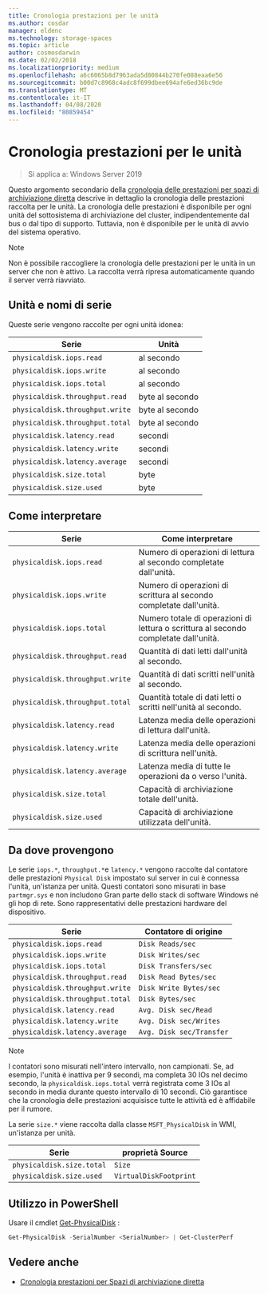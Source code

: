 ```yaml
---
title: Cronologia prestazioni per le unità
ms.author: cosdar
manager: eldenc
ms.technology: storage-spaces
ms.topic: article
author: cosmosdarwin
ms.date: 02/02/2018
ms.localizationpriority: medium
ms.openlocfilehash: a6c6065b8d7963ada5d80844b270fe088eaa6e56
ms.sourcegitcommit: b00d7c8968c4adc8f699dbee694afe6ed36bc9de
ms.translationtype: MT
ms.contentlocale: it-IT
ms.lasthandoff: 04/08/2020
ms.locfileid: "80859454"
---
```

# <a name="performance-history-for-drives"></a>Cronologia prestazioni per le unità

> Si applica a: Windows Server 2019

Questo argomento secondario della [cronologia delle prestazioni per spazi di archiviazione diretta](performance-history.md) descrive in dettaglio la cronologia delle prestazioni raccolta per le unità. La cronologia delle prestazioni è disponibile per ogni unità del sottosistema di archiviazione del cluster, indipendentemente dal bus o dal tipo di supporto. Tuttavia, non è disponibile per le unità di avvio del sistema operativo.

   > [!NOTE]
   > Non è possibile raccogliere la cronologia delle prestazioni per le unità in un server che non è attivo. La raccolta verrà ripresa automaticamente quando il server verrà riavviato.

## <a name="series-names-and-units"></a>Unità e nomi di serie

Queste serie vengono raccolte per ogni unità idonea:

| Serie                          | Unità             |
|---------------------------------|------------------|
| `physicaldisk.iops.read`        | al secondo       |
| `physicaldisk.iops.write`       | al secondo       |
| `physicaldisk.iops.total`       | al secondo       |
| `physicaldisk.throughput.read`  | byte al secondo |
| `physicaldisk.throughput.write` | byte al secondo |
| `physicaldisk.throughput.total` | byte al secondo |
| `physicaldisk.latency.read`     | secondi          |
| `physicaldisk.latency.write`    | secondi          |
| `physicaldisk.latency.average`  | secondi          |
| `physicaldisk.size.total`       | byte            |
| `physicaldisk.size.used`        | byte            |

## <a name="how-to-interpret"></a>Come interpretare

| Serie                          | Come interpretare                                                            |
|---------------------------------|-----------------------------------------------------------------------------|
| `physicaldisk.iops.read`        | Numero di operazioni di lettura al secondo completate dall'unità.                |
| `physicaldisk.iops.write`       | Numero di operazioni di scrittura al secondo completate dall'unità.               |
| `physicaldisk.iops.total`       | Numero totale di operazioni di lettura o scrittura al secondo completate dall'unità. |
| `physicaldisk.throughput.read`  | Quantità di dati letti dall'unità al secondo.                            |
| `physicaldisk.throughput.write` | Quantità di dati scritti nell'unità al secondo.                           |
| `physicaldisk.throughput.total` | Quantità totale di dati letti o scritti nell'unità al secondo.        |
| `physicaldisk.latency.read`     | Latenza media delle operazioni di lettura dall'unità.                          |
| `physicaldisk.latency.write`    | Latenza media delle operazioni di scrittura nell'unità.                           |
| `physicaldisk.latency.average`  | Latenza media di tutte le operazioni da o verso l'unità.                     |
| `physicaldisk.size.total`       | Capacità di archiviazione totale dell'unità.                                    |
| `physicaldisk.size.used`        | Capacità di archiviazione utilizzata dell'unità.                                     |

## <a name="where-they-come-from"></a>Da dove provengono

Le serie `iops.*`, `throughput.*`e `latency.*` vengono raccolte dal contatore delle prestazioni `Physical Disk` impostato sul server in cui è connessa l'unità, un'istanza per unità. Questi contatori sono misurati in base `partmgr.sys` e non includono Gran parte dello stack di software Windows né gli hop di rete. Sono rappresentativi delle prestazioni hardware del dispositivo.

| Serie                          | Contatore di origine           |
|---------------------------------|--------------------------|
| `physicaldisk.iops.read`        | `Disk Reads/sec`         |
| `physicaldisk.iops.write`       | `Disk Writes/sec`        |
| `physicaldisk.iops.total`       | `Disk Transfers/sec`     |
| `physicaldisk.throughput.read`  | `Disk Read Bytes/sec`    |
| `physicaldisk.throughput.write` | `Disk Write Bytes/sec`   |
| `physicaldisk.throughput.total` | `Disk Bytes/sec`         |
| `physicaldisk.latency.read`     | `Avg. Disk sec/Read`     |
| `physicaldisk.latency.write`    | `Avg. Disk sec/Writes`   |
| `physicaldisk.latency.average`  | `Avg. Disk sec/Transfer` |

   > [!NOTE]
   > I contatori sono misurati nell'intero intervallo, non campionati. Se, ad esempio, l'unità è inattiva per 9 secondi, ma completa 30 IOs nel decimo secondo, la `physicaldisk.iops.total` verrà registrata come 3 IOs al secondo in media durante questo intervallo di 10 secondi. Ciò garantisce che la cronologia delle prestazioni acquisisce tutte le attività ed è affidabile per il rumore.

La serie `size.*` viene raccolta dalla classe `MSFT_PhysicalDisk` in WMI, un'istanza per unità.

| Serie                          | proprietà Source        |
|---------------------------------|------------------------|
| `physicaldisk.size.total`       | `Size`                 |
| `physicaldisk.size.used`        | `VirtualDiskFootprint` |

## <a name="usage-in-powershell"></a>Utilizzo in PowerShell

Usare il cmdlet [Get-PhysicalDisk](https://docs.microsoft.com/powershell/module/storage/get-physicaldisk) :

```PowerShell
Get-PhysicalDisk -SerialNumber <SerialNumber> | Get-ClusterPerf
```

## <a name="see-also"></a>Vedere anche

- [Cronologia prestazioni per Spazi di archiviazione diretta](performance-history.md)
